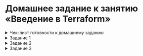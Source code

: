 # Домашнее задание к занятию «Введение в Terraform»

<details><summary>Чек-лист готовности к домашнему заданию</summary>

   1. Версия Terraform
      
   ![](https://github.com/Granit16/terraform_01/blob/main/screenshots/terraform_version.png)
      
   2. Копия git-репозитория выполнена
   
   ![](https://github.com/Granit16/terraform_01/blob/main/screenshots/git.png)
      
   3. Версия Docker

   ![](https://github.com/Granit16/terraform_01/blob/main/screenshots/docker_version.png)

</details>


<details><summary>Задание 1</summary>
   Cекретное содержимое созданного ресурса random_password:
   `"result": "AYPtqdoMSKtwHD09"`

</details>


<details><summary>Задание 2</summary>

</details>


<details><summary>Задание 3</summary>

</details>
